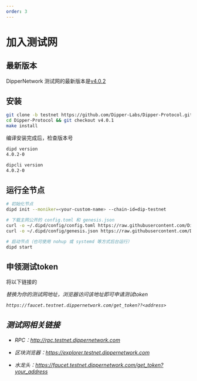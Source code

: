 ```yaml
---
order: 3
---
```


# 加入测试网

## 最新版本

DipperNetwork 测试网的最新版本是[v4.0.2](https://github.com/Dipper-Labs/Dipper-Protocol/releases/tag/v4.0.2)

## 安装

```bash
git clone -b testnet https://github.com/Dipper-Labs/Dipper-Protocol.git
cd Dipper-Protocol && git checkout v4.0.1
make install
```

编译安装完成后，检查版本号

```bash
dipd version
4.0.2-0

dipcli version
4.0.2-0
```

## 运行全节点

```bash
# 初始化节点
dipd init --moniker=<your-custom-name> --chain-id=dip-testnet

# 下载主网公开的 config.toml 和 genesis.json
curl -o ~/.dipd/config/config.toml https://raw.githubusercontent.com/Dipper-Labs/testnet/master/config/config.toml
curl -o ~/.dipd/config/genesis.json https://raw.githubusercontent.com/Dipper-Labs/testnet/master/config/genesis.json

# 启动节点（也可使用 nohup 或 systemd 等方式后台运行）
dipd start
```

## 申领测试token
将以下链接的<address>替换为你的测试网地址，浏览器访问该地址即可申请测试token
```
https://faucet.testnet.dippernetwork.com/get_token??<address>
```

## 测试网相关链接

- RPC：<http://rpc.testnet.dippernetwork.com>

- 区块浏览器：<https://explorer.testnet.dippernetwork.com>

- 水龙头：<https://faucet.testnet.dippernetwork.com/get_token?your_address>